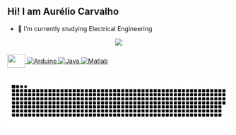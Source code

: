 ## Hi! I am Aurélio Carvalho

- 🎒 I’m currently studying Electrical Engineering

<div align="center">
  <a href="https://github.com/aureliovtc">
  <img height="180em" src="https://github-readme-stats.vercel.app/api?username=aureliovtc&show_icons=true&theme=dark&include_all_commits=true&count_private=true"/>
  <!Linguagens mais usadas <img height="180em" src="https://github-readme-stats.vercel.app/api/top-langs/?username=aureliovtc&layout=compact&langs_count=7&theme=dark"/>
</div>
  
  <div style="display: inline_block"><br>
  <img align="center" height="30" width="40" src="https://cdn.jsdelivr.net/gh/devicons/devicon/icons/android/android-original.svg">
  <img align="center" alt="Arduino" height="30" width="40" src="https://cdn.jsdelivr.net/gh/devicons/devicon/icons/arduino/arduino-original.svg">
  <img align="center" alt="Java" height="30" width="40" src="https://cdn.jsdelivr.net/gh/devicons/devicon/icons/java/java-original.svg">
  <img align="center" alt="Matlab" height="30" width="40" src="https://cdn.jsdelivr.net/gh/devicons/devicon/icons/matlab/matlab-original.svg">
</div>
  
  ##
  
  
![Snake animation](https://github.com/aureliovtc/aureliovtc/blob/output/github-contribution-grid-snake.svg)

